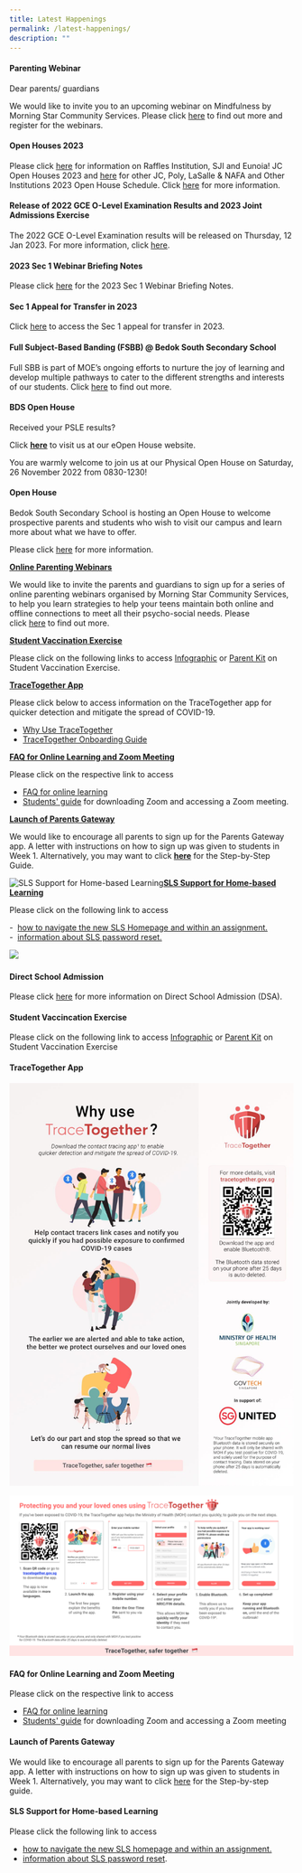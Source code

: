 ```yaml
---
title: Latest Happenings
permalink: /latest-happenings/
description: ""
---
```

#### Parenting Webinar

Dear parents/ guardians

We would like to invite you to an upcoming webinar on Mindfulness by Morning Star Community Services. Please click [here](https://mailchi.mp/morningstar/webinar-mindfulness?e=f91eb6b78a) to find out more and register for the webinars. 


#### Open Houses 2023

Please click [here](/files/Open%20Houses%202023%20RI%20SJI%20and%20Eunoia.pdf) for information on Raffles Institution, SJI and Eunoia! JC Open Houses 2023 and [here](/files/2023%20Open%20House%20SchedulePolyJC.pdf) for other JC, Poly, LaSalle & NAFA and Other Institutions 2023 Open House Schedule. Click [here](/information-and-links/For-Students/Open-House-2023/) for more information.


#### Release of 2022 GCE O-Level Examination Results and 2023 Joint Admissions Exercise

The 2022 GCE O-Level Examination results will be released on Thursday, 12 Jan 2023. For more information, click [here](/information-and-links/For-Students/2022-O-Level-Results-Release/).

#### 2023 Sec 1 Webinar Briefing Notes

Please click [here](/files/2023%20Welcome_Sec%201.pdf) for the 2023 Sec 1 Webinar Briefing Notes.

#### Sec 1 Appeal for Transfer in 2023

Click [here](/information-for-sec-1-2023/Secondary-1-Appeal-for-Transfer-in-2023/) to access the Sec 1 appeal for transfer in 2023.



#### Full Subject-Based Banding (FSBB) @ Bedok South Secondary School

Full SBB is part of MOE’s ongoing efforts to nurture the joy of learning and develop multiple pathways to cater to the different strengths and interests of our students. Click [here](/curriculum/Full-Subject-Based-Banding-FSBB/) to find out more.

#### BDS Open House

Received your PSLE results?

Click [<b>here</b>](https://sites.google.com/moe.edu.sg/bds-eopen-house-2022/home) to visit us at our eOpen House website.

You are warmly welcome to join us at our Physical Open House on Saturday, 26 November 2022 from 0830-1230!

#### Open House

Bedok South Secondary School is hosting an Open House to welcome prospective parents and students who wish to visit our campus and learn more about what we have to offer.

Please click [here](/open-house/Open-House/) for more information.

[**Online Parenting Webinars**](https://bedoksouthsec.moe.edu.sg/#)

We would like to invite the parents and guardians to sign up for a series of online parenting webinars organised by Morning Star Community Services, to help you learn strategies to help your teens maintain both online and offline connections to meet all their psycho-social needs. Please click [here](https://bedoksouthsec-moe-edu-sg-admin.cwp.sg/information-and-links/for-parents/parents-in-education) to find out more. 

[**Student Vaccination Exercise**](https://bedoksouthsec.moe.edu.sg/#)

Please click on the following links to access [Infographic](http://bedoksouthsec-moe-edu-sg-admin.cwp.sg/qql/slot/u755/Announcements/Infographic%20on%20Student%20Vaccination%20Exercise.pdf) or [Parent Kit](http://bedoksouthsec-moe-edu-sg-admin.cwp.sg/qql/slot/u755/Announcements/Parent%20Kit%20on%20Student%20Vaccination%20Exercise.pdf) on Student Vaccination Exercise.

[**TraceTogether App**](https://bedoksouthsec.moe.edu.sg/#)

Please click below to access information on the TraceTogether app for quicker detection and mitigate the spread of COVID-19.

*   [Why Use TraceTogether](http://bedoksouthsec-moe-edu-sg-admin.cwp.sg/qql/slot/u755/Announcements/Why%20Use%20TraceTogether.png) 
*   [TraceTogether Onboarding Guide](http://bedoksouthsec-moe-edu-sg-admin.cwp.sg/qql/slot/u755/Announcements/TraceTogether%20Onboarding%20Guide%20for%20citizens%20(6%20June).png)

[**FAQ for Online Learning and Zoom Meeting**](https://bedoksouthsec.moe.edu.sg/#)

Please click on the respective link to access

*   [FAQ for online learning](http://bedoksouthsec-moe-edu-sg-admin.cwp.sg/qql/slot/u755/Announcements/FAQ%20for%20online%20learning.pdf)
*   [Students' guide](http://bedoksouthsec-moe-edu-sg-admin.cwp.sg/qql/slot/u755/Announcements/Students'%20Guide%20to%20Video%20Conferencing%20with%20Teachers%20Using%20Zoom%20for%20HBL%20(MOE%20ETD%20-%20Version%2020March2020)%20(1).pdf) for downloading Zoom and accessing a Zoom meeting.

[**Launch of Parents Gateway**](https://bedoksouthsec.moe.edu.sg/#)

We would like to encourage all parents to sign up for the Parents Gateway app. A letter with instructions on how to sign up was given to students in Week 1. Alternatively, you may want to click **[here](http://bedoksouthsec-moe-edu-sg-admin.cwp.sg/qql/slot/u755/Announcements/Letter%20-%20Parents%20Gateway%20(Beta)%20(BSSS).pdf)** for the Step-by-Step Guide.

![SLS Support for Home-based Learning](https://bedoksouthsec.moe.edu.sg/qql/slot/articles/ig02/67249d42d_1026.jpg)[**SLS Support for Home-based Learning**](https://bedoksouthsec.moe.edu.sg/#)

Please click on the following link to access

\-  [how to navigate the new SLS Homepage and within an assignment.](http://bedoksouthsec-moe-edu-sg-admin.cwp.sg/qql/slot/u755/About%20Us/Student%20E-Poster%20for%20Navigation%20on%20SLS.pdf "new SLS interface")  
\-  [information about SLS password reset.](https://bedoksouthsec-moe-edu-sg-admin.cwp.sg/information-and-links/for-students/student-learning-space-sls/sls-support-for-home-based-learning)

![](https://bedoksouthsec.moe.edu.sg/pix/spacer.gif)

#### Direct School Admission

Please click [here](/about-us/admissions/direct-school-admission-dsa) for more information on Direct School Admission (DSA).

#### Student Vaccincation Exercise

Please click on the following link to access [Infographic](/files/Infographic%20on%20Student%20Vaccination%20Exercise.pdf) or [Parent Kit](/files/Parent%20Kit%20on%20Student%20Vaccination%20Exercise.pdf) on Student Vaccination Exercise

#### TraceTogether App

![Why Use TraceTogether](/images/Why%20Use%20TraceTogether.png)

![TraceTogether Onboarding Guide](/images/TraceTogether%20Onboarding%20Guide%20for%20citizens%20(6%20June).png)


#### FAQ for Online Learning and Zoom Meeting
	
Please click on the respective link to access

* [FAQ for online learning](/files/FAQ%20for%20online%20learning.pdf)
* [Students' guide](/files/Students'%20Guide%20to%20Video%20Conferencing%20with%20Teachers%20Using%20Zoom%20for%20HBL%20MOE%20ETD.pdf) for downloading Zoom and accessing a Zoom meeting

#### Launch of Parents Gateway

We would like to encourage all parents to sign up for the Parents Gateway app. A letter with instructions on how to sign up was given to students in Week 1. Alternatively, you may want to click [here](/files/Letter%20-%20Parents%20Gateway%20(Beta)%20(BSSS).pdf) for the Step-by-step guide.

#### SLS Support for Home-based Learning

Please click the following link to access

* [how to navigate the new SLS homepage and within an assignment.](/files/Student%20E-Poster%20for%20Navigation%20on%20SLS.pdf)
* [information about SLS password reset](/information-and-links/for-students/student-learning-space-sls).